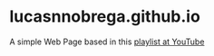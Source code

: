# lucasnnobrega.github.io

A simple Web Page based in this [playlist at YouTube](https://www.youtube.com/playlist?list=PLsIkqR8inizt8SpD6utVTPhy8gFQzQNug)
